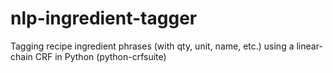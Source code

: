 # nlp-ingredient-tagger
Tagging recipe ingredient phrases (with qty, unit, name, etc.) using a linear-chain CRF in Python (python-crfsuite)
